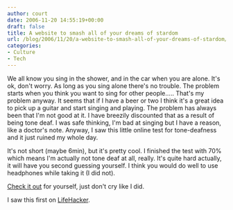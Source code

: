 ```yaml
---
author: court
date: 2006-11-20 14:55:19+00:00
draft: false
title: A website to smash all of your dreams of stardom
url: /blog/2006/11/20/a-website-to-smash-all-of-your-dreams-of-stardom/
categories:
- Culture
- Tech
---
```


We all know you sing in the shower, and in the car when you are alone.  It's ok, don't worry.  As long as you sing alone there's no trouble.  The problem starts when you think you want to sing for other people.....  That's my problem anyway.  It seems that if I have a beer or two I think it's a great idea to pick up a guitar and start singing and playing.  The problem has always been that I'm not good at it.  I have breezily discounted that as a result of being tone deaf.  I was safe thinking, I'm bad at singing but I have a reason, like a doctor's note.  Anyway, I saw this little online test for tone-deafness and it just ruined my whole day.

It's not short (maybe 6min), but it's pretty cool.  I finished the test with 70% which means I'm actually not tone deaf at all, really.  It's quite hard actually, it will have you second guessing yourself.  I think you would do well to use headphones while taking it (I did not).

[Check it out](http://www.jakemandell.com/tonedeaf/) for yourself, just don't cry like I did.

I saw this first on [LifeHacker](http://lifehacker.com/).
